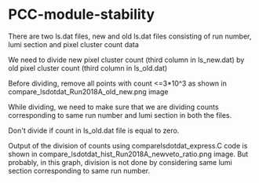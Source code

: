 # PCC-module-stability
There are two ls.dat files, new and old ls.dat files consisting of run number, lumi section and pixel cluster count data

We need to divide new pixel cluster count (third column in ls_new.dat) by old pixel cluster count (third column in ls_old.dat)

Before dividing, remove all points with count <=3*10^3 as shown in compare_lsdotdat_Run2018A_old_new.png image

While dividing, we need to make sure that we are dividing counts corresponding to same run number and lumi section in both the files.

Don't divide if count in ls_old.dat file is equal to zero.

Output of the division of counts using comparelsdotdat_express.C code is shown in compare_lsdotdat_hist_Run2018A_newveto_ratio.png image. But probably, in this graph, division is not done by considering same lumi section corresponding to same run number.

